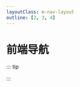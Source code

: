 ```yaml
---
layoutClass: m-nav-layout
outline: [2, 3, 4]
---
```


<script setup>
// import MNavLinks from './components/MNavLinks.vue'

import { NAV_DATA } from './data'
</script>
<style src="./index.scss"></style>

# 前端导航

::: tip

:::

<!-- <MNavLinks v-for="{title, items} in NAV_DATA" :title="title" :items="items"/> -->

<br />

<!-- ::: tip

::: -->
